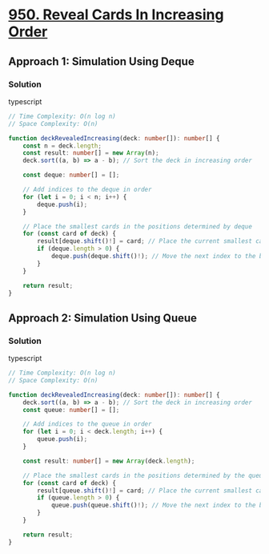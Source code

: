 # [950. Reveal Cards In Increasing Order](https://leetcode.com/problems/reveal-cards-in-increasing-order/)

## Approach 1: Simulation Using Deque

### Solution
typescript
```typescript
// Time Complexity: O(n log n)
// Space Complexity: O(n)

function deckRevealedIncreasing(deck: number[]): number[] {
    const n = deck.length;
    const result: number[] = new Array(n);
    deck.sort((a, b) => a - b); // Sort the deck in increasing order

    const deque: number[] = [];

    // Add indices to the deque in order
    for (let i = 0; i < n; i++) {
        deque.push(i);
    }

    // Place the smallest cards in the positions determined by deque
    for (const card of deck) {
        result[deque.shift()!] = card; // Place the current smallest card
        if (deque.length > 0) {
            deque.push(deque.shift()!); // Move the next index to the back
        }
    }

    return result;
}
```

## Approach 2: Simulation Using Queue

### Solution
typescript
```typescript
// Time Complexity: O(n log n)
// Space Complexity: O(n)

function deckRevealedIncreasing(deck: number[]): number[] {
    deck.sort((a, b) => a - b); // Sort the deck in increasing order
    const queue: number[] = [];

    // Add indices to the queue in order
    for (let i = 0; i < deck.length; i++) {
        queue.push(i);
    }

    const result: number[] = new Array(deck.length);

    // Place the smallest cards in the positions determined by the queue
    for (const card of deck) {
        result[queue.shift()!] = card; // Place the current smallest card
        if (queue.length > 0) {
            queue.push(queue.shift()!); // Move the next index to the back
        }
    }

    return result;
}
```


